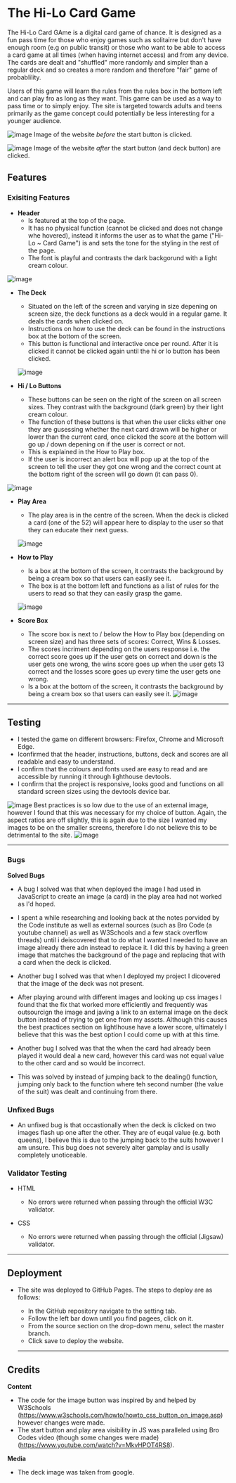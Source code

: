 # The Hi-Lo Card Game

The Hi-Lo Card GAme is a digital card game of chance. It is designed as a fun pass time for those who enjoy games such as solitairre but don't have enough room (e.g on public transit) or those who want to be able to access a card game at all times (when having internet access) and from any device. The cards are dealt and "shuffled" more randomly and simpler than a regular deck and so creates a more random and therefore "fair" game of probablility.

Users of this game will learn the rules from the rules box in the bottom left and can play fro as long as they want. This game can be used as a way to pass time or to simply enjoy. The site is targeted towards adults and teens primarily as the game concept could potentially be less interesting for a younger audience. 

![image](https://github.com/user-attachments/assets/aa5dd9f1-d251-4eed-bebe-7c4f7bbdbc48)
Image of the website _before_ the start button is clicked.

![image](https://github.com/user-attachments/assets/1290693b-fcd9-4dc9-90fa-440075f04387)
Image of the website _after_ the start button (and deck button) are clicked. 

## Features

### Exisiting Features
- **Header**
  - Is featured at the top of the page.
  - It has no physical function (cannot be clicked and does not change whe hovered), instead it informs the user as to what the game ("Hi-Lo ~ Card Game") is and sets the tone for the styling in the rest of the page.
  - The font is playful and contrasts the dark backgorund with a light cream colour.

![image](https://github.com/user-attachments/assets/e423e345-0c9d-42d1-aade-316741ac8198)

- **The Deck**
  - Situated on the left of the screen and varying in size depening on screen size, the deck functions as a deck would in a regular game. It deals the cards when clicked on.
  - Instructions on how to use the deck can be found in the instructions box at the bottom of the screen.
  - This button is functional and interactive once per round. After it is clicked it cannot be clicked again until the hi or lo button has been clicked.
 
  ![image](https://github.com/user-attachments/assets/aae9b1a2-70e7-4d90-914c-9dec9fad9668)

- **Hi / Lo Buttons**
  - These buttons can be seen on the right of the screen on all screen sizes. They contrast with the background (dark green) by their light cream colour.
  - The function of these buttons is that when the user clicks either one they are gusessing whether the next card drawn will be higher or lower than the current card, once clicked the score at the bottom will go up / down depening on if the user is correct or not.
  - This is explained in the How to Play box.
  - If the user is incorrect an alert box will pop up at the top of the screen to tell the user they got one wrong and the correct count at the bottom right of the screen will go down (it can pass 0).

![image](https://github.com/user-attachments/assets/33f784d5-9dc5-42a2-a30b-885d476a7541)

- **Play Area**
  - The play area is in the centre of the screen. When the deck is clicked a card (one of the 52) will appear here to display to the user so that they can educate their next guess.
 
  ![image](https://github.com/user-attachments/assets/d376360d-a3de-4033-afbe-768a4fa70bbf)

- **How to Play**
  - Is a box at the bottom of the screen, it contrasts the background by being a cream box so that users can easily see it.
  - The box is at the bottom left and functions as a list of rules for the users to read so that they can easily grasp the game.
 
  ![image](https://github.com/user-attachments/assets/b8f47a23-3823-4970-b5e7-44be83d8d8ea)

- **Score Box**
  - The score box is next to / below the How to Play box (depending on screen size) and has three sets of scores: Correct, Wins & Losses.
  - The scores incriment depending on the users response i.e. the correct score goes up if the user gets on correct and down is the user gets one wrong, the wins score goes up when the user gets 13 correct and the losses score goes up every time the user gets one wrong.
  - Is a box at the bottom of the screen, it contrasts the background by being a cream box so that users can easily see it.
![image](https://github.com/user-attachments/assets/525c8c30-8df4-4699-869a-f19715d1a558)


------

## Testing
- I tested the game on different browsers: Firefox, Chrome and Microsoft Edge.
- Iconfirmed that the header, instructions, buttons, deck and scores are all readable and easy to understand.
- I confirm that the colours and fonts used are easy to read and are accessible by running it through lighthouse devtools.
- I confirm that the project is responsive, looks good and functions on all standard screen sizes using the devtools device bar.

![image](https://github.com/user-attachments/assets/2b800606-58f7-4f67-b4b6-d9e8184796cd)
Best practices is so low due to the use of an external image, however I found that this was necessary for my choice of button.
Again, the aspect ratios are off slightly, this is again due to the size I wanted my images to be on the smaller screens, therefore I do not believe this to be detrimental to the site. 
![image](https://github.com/user-attachments/assets/00c0bf59-0683-44aa-a837-9e5c2a9c00ab)

------

### Bugs

**Solved Bugs**
- A bug I solved was that when deployed the image I had used in JavaScript to create an image (a card) in the play area had not worked as I'd hoped. 
- I spent a while researching and looking back at the notes porvided by the Code institute as well as external sources (such as Bro Code (a youtube channel) as well as W3Schools and a few stack overflow threads) until i deiscovered that to do what I wanted I needed to have an image already there adn instead to replace it. I did this by having a green image that matches the background of the page and replacing that with a card when the deck is clicked.
  
- Another bug I solved was that when I deployed my project I dicovered that the image of the deck was not present.
- After playing around with different images and looking up css images I found that the fix that worked more efficiently and frequently was outsourcign the image and javing a link to an external image on the deck button instead of trying to get one from my assets. Although this causes the best practices section on lightlhouse have a lower score, ultimately I believe that this was the best option I could come up with at this time.

- Another bug I solved was that the when the card had already been played it would deal a new card, however this card was not equal value to the other card and so would be incorrect.
- This was solved by instead of jumping back to the dealing() function, jumping only back to the function where teh second number (the value of the suit) was dealt and continuing from there. 

### Unfixed Bugs
- An unfixed bug is that occastionally when the deck is clicked on two images flash up one after the other. They are of euqal value (e.g. both queens), I believe this is due to the jumping back to the suits however I am unsure. This bug does not severely alter gamplay and is usally completely unoticeable.

### Validator Testing
- HTML
  - No errors were returned when passing through the official W3C validator.

- CSS
  - No errors were returned when passing through the official (Jigsaw) validator.

------

## Deployment

- The site was deployed to GitHub Pages. The steps to deploy are as follows:
  - In the GitHub repository navigate to the setting tab.
  - Follow the left bar down until you find pagees, click on it.
  - From the source section on the drop-down menu, select the master branch.
  - Click save to deploy the website.
 
  ------

## Credits 

**Content**
- The code for the image button was inspired by and helped by W3Schools (https://www.w3schools.com/howto/howto_css_button_on_image.asp) however changes were made.
- The start button and play area visibility in JS was paralleled using Bro Codes video (though some changes were made) (https://www.youtube.com/watch?v=MkvHPOT4RS8).

**Media**
- The deck image was taken from google.

